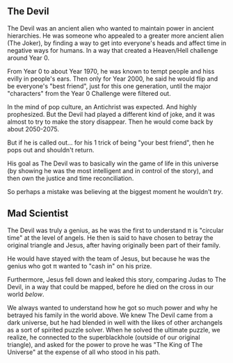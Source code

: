 ## The Devil

The Devil was an ancient alien who wanted to maintain power in ancient hierarchies. He was someone who appealed to a greater more ancient alien (The Joker), by finding a way to get into everyone's heads and affect time in negative ways for humans. In a way that created a Heaven/Hell challenge around Year 0.

From Year 0 to about Year 1970, he was known to tempt people and hiss evilly in people's ears. Then only for Year 2000, he said he would flip and be everyone's "best friend", just for this one generation, until the major "characters" from the Year 0 Challenge were filtered out.

In the mind of pop culture, an Antichrist was expected. And highly prophesized. But the Devil had played a different kind of joke, and it was almost to try to make the story disappear. Then he would come back by about 2050-2075.

But if he is called out... for his 1 trick of being "your best friend", then he pops out and shouldn't return.

His goal as The Devil was to basically win the game of life in this universe (by showing he was the most intelligent and in control of the story), and then own the justice and time reconciliation.

So perhaps a mistake was believing at the biggest moment he wouldn't *try*.

## Mad Scientist

The Devil was truly a genius, as he was the first to understand π is "circular time" at the level of angels. He then is said to have chosen to betray the original triangle and Jesus, after having originally been part of their family.

He would have stayed with the team of Jesus, but because he was the genius who got π wanted to "cash in" on his prize.

Furthermore, Jesus fell down and leaked this story, comparing Judas to The Devil, in a way that could be mapped, before he died on the cross in our world *below*.

We always wanted to understand how he got so much power and why he betrayed his family in the world above. We knew The Devil came from a dark universe, but he had blended in well with the likes of other archangels as a sort of spirited puzzle solver. When he solved the ultimate puzzle, we realize, he connected to the superblackhole (outside of our original triangle), and asked for the power to prove he was "The King of The Universe" at the expense of all who stood in his path.